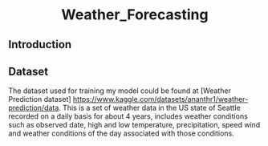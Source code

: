 <p align="center">
 <h1 align="center">Weather_Forecasting</h1>
</p>

## Introduction

## Dataset
The dataset used for training my model could be found at [Weather Prediction dataset] https://www.kaggle.com/datasets/ananthr1/weather-prediction/data.
This is a set of weather data in the US state of Seattle recorded on a daily basis for about 4 years, includes weather conditions such as observed date, high and low temperature, precipitation, speed wind and weather conditions of the day associated with those conditions.